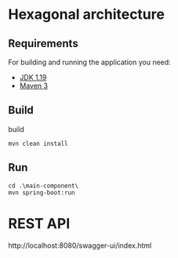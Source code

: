 # Hexagonal architecture

## Requirements

For building and running the application you need:

- [JDK 1.19](https://www.oracle.com/java/technologies/downloads/#java19)
- [Maven 3](https://maven.apache.org)

## Build 
build 
```shell
mvn clean install
```
## Run
```shell
cd .\main-component\
mvn spring-boot:run
```
# REST API
http://localhost:8080/swagger-ui/index.html
